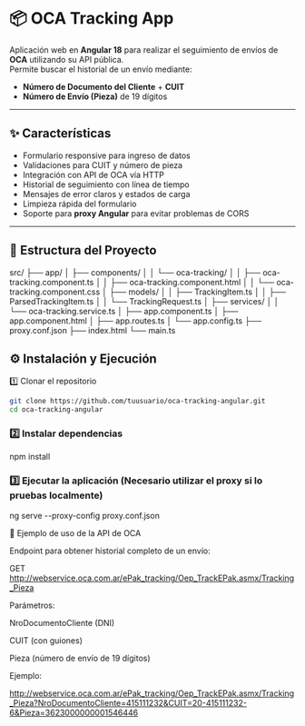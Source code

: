 # 📦 OCA Tracking App

Aplicación web en **Angular 18** para realizar el seguimiento de envíos de **OCA** utilizando su API pública.  
Permite buscar el historial de un envío mediante:

- **Número de Documento del Cliente** + **CUIT**
- **Número de Envío (Pieza)** de 19 dígitos

---

## ✨ Características

- Formulario responsive para ingreso de datos
- Validaciones para CUIT y número de pieza
- Integración con API de OCA vía HTTP
- Historial de seguimiento con línea de tiempo
- Mensajes de error claros y estados de carga
- Limpieza rápida del formulario
- Soporte para **proxy Angular** para evitar problemas de CORS

---

## 📂 Estructura del Proyecto

src/
├── app/
│ ├── components/
│ │ └── oca-tracking/
│ │ ├── oca-tracking.component.ts
│ │ ├── oca-tracking.component.html
│ │ └── oca-tracking.component.css
│ ├── models/
│ │ ├── TrackingItem.ts
│ │ ├── ParsedTrackingItem.ts
│ │ └── TrackingRequest.ts
│ ├── services/
│ │ └── oca-tracking.service.ts
│ ├── app.component.ts
│ ├── app.component.html
│ ├── app.routes.ts
│ └── app.config.ts
├── proxy.conf.json
├── index.html
└── main.ts

## ⚙️ Instalación y Ejecución

 1️⃣ Clonar el repositorio
```bash
git clone https://github.com/tuusuario/oca-tracking-angular.git
cd oca-tracking-angular
```

### 2️⃣ Instalar dependencias

npm install

### 3️⃣ Ejecutar la aplicación (Necesario utilizar el proxy si lo pruebas localmente)

ng serve --proxy-config proxy.conf.json


📡 Ejemplo de uso de la API de OCA

Endpoint para obtener historial completo de un envío:

GET http://webservice.oca.com.ar/ePak_tracking/Oep_TrackEPak.asmx/Tracking_Pieza


Parámetros:

NroDocumentoCliente (DNI)

CUIT (con guiones)

Pieza (número de envío de 19 dígitos)

Ejemplo:

http://webservice.oca.com.ar/ePak_tracking/Oep_TrackEPak.asmx/Tracking_Pieza?NroDocumentoCliente=415111232&CUIT=20-415111232-6&Pieza=3623000000001546446

